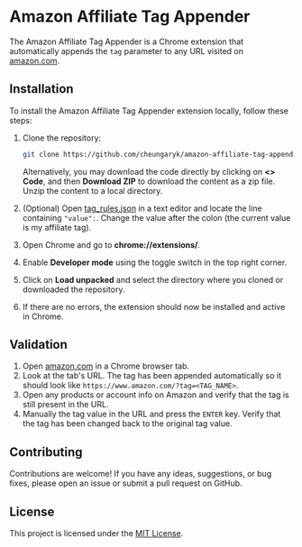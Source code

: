 # Amazon Affiliate Tag Appender

The Amazon Affiliate Tag Appender is a Chrome extension that automatically appends the `tag` parameter to any URL visited on [amazon.com](https://amazon.com).

## Installation

To install the Amazon Affiliate Tag Appender extension locally, follow these steps:

1. Clone the repository:

   ```bash
   git clone https://github.com/cheungaryk/amazon-affiliate-tag-appender.git
   ```

   Alternatively, you may download the code directly by clicking on **<> Code**, and then **Download ZIP** to download the content as a zip file. Unzip the content to a local directory.
2. (Optional) Open [tag_rules.json](tag_rules.json) in a text editor and locate the line containing `"value":`. Change the value after the colon (the current value is my affiliate tag).
3. Open Chrome and go to **chrome://extensions/**.
4. Enable **Developer mode** using the toggle switch in the top right corner.
5. Click on **Load unpacked** and select the directory where you cloned or downloaded the repository.
6. If there are no errors, the extension should now be installed and active in Chrome.

## Validation

1. Open [amazon.com](https://amazon.com) in a Chrome browser tab.
2. Look at the tab's URL. The tag has been appended automatically so it should look like `https://www.amazon.com/?tag=<TAG_NAME>`.
3. Open any products or account info on Amazon and verify that the tag is still present in the URL.
4. Manually the tag value in the URL and press the `ENTER` key. Verify that the tag has been changed back to the original tag value.

## Contributing

Contributions are welcome! If you have any ideas, suggestions, or bug fixes, please open an issue or submit a pull request on GitHub.

## License

This project is licensed under the [MIT License](https://mit-license.org/).
